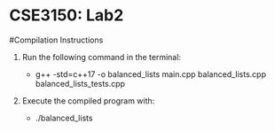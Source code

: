 # CSE3150: Lab2

#Compilation Instructions

1. Run the following command in the terminal:
   - g++ -std=c++17 -o balanced_lists main.cpp balanced_lists.cpp balanced_lists_tests.cpp
  
2. Execute the compiled program with:
   - ./balanced_lists 
